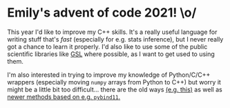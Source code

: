 # Emily's advent of code 2021! \o/

This year I'd like to improve my C++ skills. It's a really useful language for writing stuff that's _fast_ (especially for e.g. stats inference), but I never really got a chance to learn it properly. I'd also like to use some of the public scientific libraries like [GSL](https://www.gnu.org/software/gsl/doc/html/) where possible, as I want to get used to using them.

I'm also interested in trying to improve my knowledge of Python/C/C++ wrappers (especially moving `numpy` arrays from Python to C++) but worry it might be a little bit too difficult... there are the old ways [(e.g. this)](https://scipy.github.io/old-wiki/pages/C%2B%2B_Extensions_that_use_NumPy_arrays.html) as well as [newer methods based on e.g. `pybind11`.](https://pybind11.readthedocs.io/en/stable/index.html)
